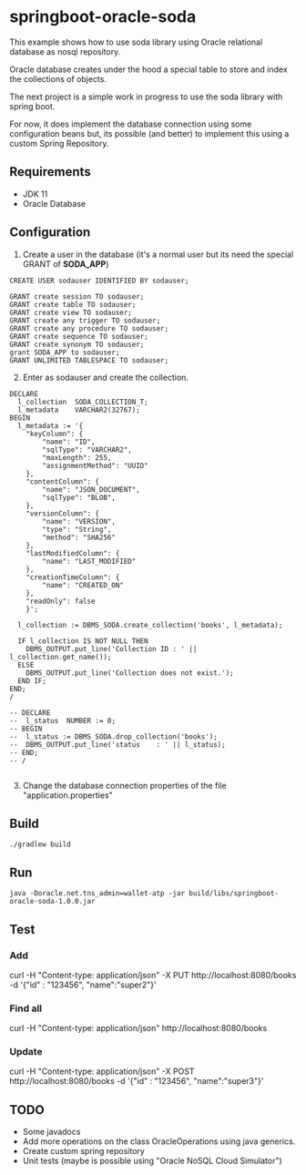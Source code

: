 # springboot-oracle-soda
This example shows how to use soda library using Oracle relational database as nosql repository.

Oracle database creates under the hood a special table to store and index the collections of objects.

The next project is a simple work in progress to use the soda library with spring boot. 

For now, it does implement the database connection using some configuration beans but, its possible (and better) to implement this using a custom Spring Repository.

## Requirements
- JDK 11
- Oracle Database

## Configuration

1. Create a user in the database (it's a normal user but its need the special GRANT of **SODA_APP**) 
```roomsql
CREATE USER sodauser IDENTIFIED BY sodauser;

GRANT create session TO sodauser;
GRANT create table TO sodauser;
GRANT create view TO sodauser;
GRANT create any trigger TO sodauser;
GRANT create any procedure TO sodauser;
GRANT create sequence TO sodauser;
GRANT create synonym TO sodauser;
grant SODA_APP to sodauser;
GRANT UNLIMITED TABLESPACE TO sodauser;
```

2. Enter as sodauser and create the collection.

```roomsql
DECLARE
  l_collection  SODA_COLLECTION_T;
  l_metadata    VARCHAR2(32767);
BEGIN
  l_metadata := '{
	"keyColumn": {
		"name": "ID",
		"sqlType": "VARCHAR2",
		"maxLength": 255,
		"assignmentMethod": "UUID"
	},
	"contentColumn": {
		"name": "JSON_DOCUMENT",
		"sqlType": "BLOB",
	},
	"versionColumn": {
		"name": "VERSION",
		"type": "String",
		"method": "SHA256"
	},
	"lastModifiedColumn": {
		"name": "LAST_MODIFIED"
	},
	"creationTimeColumn": {
		"name": "CREATED_ON"
	},
	"readOnly": false
    }';
    
  l_collection := DBMS_SODA.create_collection('books', l_metadata);

  IF l_collection IS NOT NULL THEN
    DBMS_OUTPUT.put_line('Collection ID : ' || l_collection.get_name());
  ELSE
    DBMS_OUTPUT.put_line('Collection does not exist.');  
  END IF;
END;
/

-- DECLARE
--  l_status  NUMBER := 0;
-- BEGIN
--  l_status := DBMS_SODA.drop_collection('books');
--  DBMS_OUTPUT.put_line('status    : ' || l_status);
-- END;
-- /


```


3. Change the database connection properties of the file "application.properties"

## Build
```commandline
./gradlew build
```

## Run
```commandline
java -Doracle.net.tns_admin=wallet-atp -jar build/libs/springboot-oracle-soda-1.0.0.jar
```

## Test

### Add
curl -H "Content-type: application/json" -X PUT http://localhost:8080/books -d '{"id" : "123456", "name":"super2"}'

### Find all
curl -H "Content-type: application/json" http://localhost:8080/books

### Update
curl -H "Content-type: application/json" -X POST http://localhost:8080/books -d '{"id" : "123456", "name":"super3"}'


## TODO
- Some javadocs
- Add more operations on the class OracleOperations using java generics.
- Create custom spring repository
- Unit tests (maybe is possible using "Oracle NoSQL Cloud Simulator")
